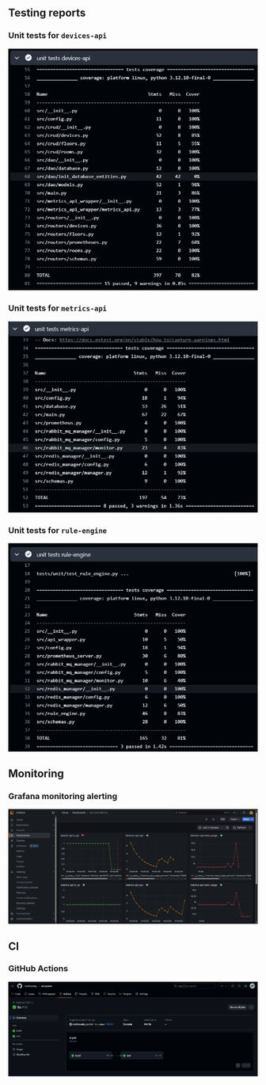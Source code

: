 
## Testing reports

### Unit tests for `devices-api`
![](img/unit-test_devices-api.png)

### Unit tests for `metrics-api`
![](img/unit-test_metrics-api.png)

### Unit tests for `rule-engine`
![](img/unit-test_rule-engine.png)

## Monitoring
### Grafana monitoring alerting
![](img/grafana-monitoring-alerting.png)

## CI
### GitHub Actions
![](img/github-ci.png)

